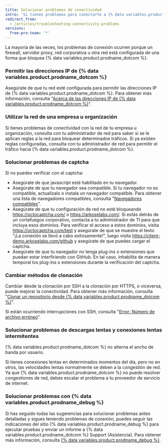 ```yaml
---
title: Solucionar problemas de conectividad
intro: 'Si tienes problemas para conectarte a {% data variables.product.prodname_dotcom %}, puedes solucionar los problemas de conexión. Utiliza la herramienta {% data variables.product.prodname_debug %} para diagnosticar problemas.'
redirect_from:
  - /articles/troubleshooting-connectivity-problems
versions:
  free-pro-team: '*'
---
```



La mayoría de las veces, los problemas de conexión ocurren porque un firewall, servidor proxy, red corporativa u otra red está configurada de una forma que bloquea {% data variables.product.prodname_dotcom %}.

### Permitir las direcciones IP de {% data variables.product.prodname_dotcom %}

Asegúrate de que tu red esté configurada para permitir las direcciones IP de {% data variables.product.prodname_dotcom %}. Para obtener más información, consulta "[Acerca de las direcciones IP de {% data variables.product.prodname_dotcom %}](/articles/about-github-s-ip-addresses)".

### Utilizar la red de una empresa u organización

Si tienes problemas de conectividad con la red de tu empresa u organización, consulta con tu administrador de red para saber si se le aplican reglas a la red para bloquear determinados tráficos. Si ya existen reglas configuradas, consulta con tu administrador de red para permitir el tráfico hacia {% data variables.product.prodname_dotcom %}.

### Solucionar problemas de captcha

Si no puedes verificar con el captcha:
- Asegúrate de que javascript esté habilitado en tu navegador.
- Asegúrate de que tu navegador sea compatible. Si tu navegador no es compatible, actualízalo o instala un navegador compatible. Para obtener una lista de navegadores compatibles, consulta "[Navegadores compatibles](/articles/supported-browsers)".
- Asegúrate de que tu configuración de red no esté bloqueando https://octocaptcha.com/ o https://arkoselabs.com/. Si estás detrás de un cortafuegos corporativo, contacta a tu administrador de TI para que incluya esos dominios. Para verificar el acceso a estos dominios, visita https://octocaptcha.com/test y asegúrate de que se muestre el texto "¡La conexión se llevó a cabo exitosamente!", luego visita https://client-demo.arkoselabs.com/github y asegúrate de que puedes cargar el captcha.
- Asegúrate de que tu navegador no tenga plug-ins o extensiones que puedan estar interfiriendo con GitHub. En tal caso, inhabilita de manera temporal los plug-ins o extensiones durante la verificación del captcha.

### Cambiar métodos de clonación

Cambiar desde la clonación por SSH a la clonación por HTTPS, o viceversa, puede mejorar la conectividad. Para obtener más información, consulta "[Clonar un repositorio desde {% data variables.product.prodname_dotcom %}](/articles/cloning-a-repository-from-github)".

Si están ocurriendo interrupciones con SSH, consulta "[Error: Número de archivo erróneo](/articles/error-bad-file-number)".

### Solucionar problemas de descargas lentas y conexiones lentas intermitentes

{% data variables.product.prodname_dotcom %} no alterna el ancho de banda por usuario.

Si tienes conexiones lentas en determinados momentos del día, pero no en otros, las velocidades lentas normalmente se deben a la congestión de red. Ya que {% data variables.product.prodname_dotcom %} no puede resolver congestiones de red, debes escalar el problema a tu proveedor de servicio de internet.

### Solucionar problemas con {% data variables.product.prodname_debug %}

Si has seguido todas las sugerencias para solucionar problemas antes detalladas y sigues teniendo problemas de conexión, puedes seguir las indicaciones del sitio {% data variables.product.prodname_debug %} para ejecutar pruebas y enviar un informe a {% data variables.product.prodname_dotcom %} Support (Asistencia). Para obtener más información, consulta [{% data variables.product.prodname_debug %}](https://github-debug.com/).
